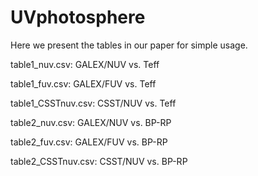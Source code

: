 # UVphotosphere
Here we present the tables in our paper for simple usage.


table1_nuv.csv: GALEX/NUV vs. Teff

table1_fuv.csv: GALEX/FUV vs. Teff

table1_CSSTnuv.csv: CSST/NUV vs. Teff



table2_nuv.csv: GALEX/NUV vs. BP-RP

table2_fuv.csv: GALEX/FUV vs. BP-RP

table2_CSSTnuv.csv: CSST/NUV vs. BP-RP

